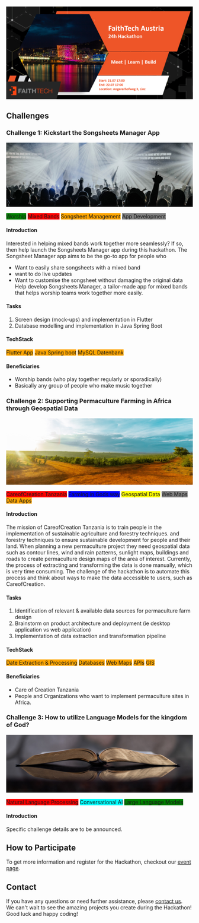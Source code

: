 ![Organization Logo](logo_slide.png)

## Challenges

### Challenge 1: Kickstart the Songsheets Manager App
![Challenge 1 Image](challenge_1.jpg)

<span style="background-color: green">Worship</span>
<span style="background-color: red">Mixed Bands</span>
<span style="background-color: orange">Songsheet Management</span>
<span style="background-color: gray">App Development</span>

#### Introduction
Interested in helping mixed bands work together more seamlessly?
If so, then help launch the Songsheets Manager app during this hackathon.
The Songsheet Manager app aims to be the go-to app for people who 
- Want to easily share songsheets with a mixed band
- want to do live updates
- Want to customise the songsheet without damaging the original data
Help develop Songsheets Manager, a tailor-made app for mixed bands that helps worship teams work together more easily.

#### Tasks
1. Screen design (mock-ups) and implementation in Flutter
2. Database modelling and implementation in Java Spring Boot

#### TechStack
<span style="background-color: orange">Flutter App</span>
<span style="background-color: orange">Java Spring boot</span>
<span style="background-color: orange">MySQL Datenbank</span>

#### Beneficiaries
- Worship bands (who play together regularly or sporadically)
- Basically any group of people who make music together


### Challenge 2: Supporting Permaculture Farming in Africa through Geospatial Data
![Challenge 2 Image](challenge_2.jpg)

<span style="background-color: red">CareofCreation Tanzania</span>
<span style="background-color: blue">Farming in Gods way</span>
<span style="background-color: yellow">Geospatial Data</span>
<span style="background-color: gray">Web Maps</span>
<span style="background-color: orange">Data Apps</span>

#### Introduction
The mission of CareofCreation Tanzania is to train people in the implementation of sustainable agriculture and forestry techniques. 
and forestry techniques to ensure sustainable development for people and their land.
When planning a new permaculture project they need geospatial data such as contour lines, wind and rain patterns, sunlight maps, buildings and roads to create permaculture design maps of the area of interest. 
Currently, the process of extracting and transforming the data is done manually, which is very time consuming. 
The challenge of the hackathon is to automate this process and think about ways to make the data accessible to users, such as CareofCreation.

#### Tasks
1. Identification of relevant & available data sources for permaculture farm design
2. Brainstorm on product architecture and deployment (ie desktop application vs web application)
3. Implementation of data extraction and transformation pipeline

#### TechStack
<span style="background-color: orange">Date Extraction & Processing</span>
<span style="background-color: orange">Databases</span>
<span style="background-color: orange">Web Maps</span>
<span style="background-color: orange">APIs</span>
<span style="background-color: orange">GIS</span>

#### Beneficiaries
- Care of Creation Tanzania
- People and Organizations who want to implement permaculture sites in Africa. 


### Challenge 3: How to utilize Language Models for the kingdom of God?
![Challenge 3 Image](challenge_3.jpg)

<span style="background-color: red">Natural Language Processing</span>
<span style="background-color: cyan">Conversational AI</span>
<span style="background-color: green">Large Language Models</span>

#### Introduction
Specific challenge details are to be announced. 


## How to Participate
To get more information and register for the Hackathon, 
checkout our [event page](https://www.eventbrite.com/e/faithtech-austria-hackathon-tickets-640764573087?aff=oddtdtcreator).


## Contact
If you have any questions or need further assistance, please [contact us](mailto:david.robl@faithtech.com). \
We can't wait to see the amazing projects you create during the Hackathon! Good luck and happy coding!
